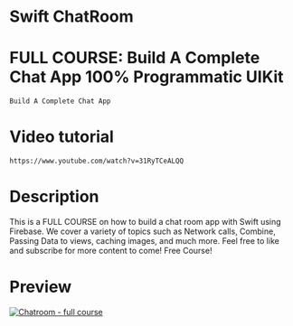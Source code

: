 # Swift ChatRoom

# FULL COURSE: Build A Complete Chat App 100% Programmatic UIKit
    Build A Complete Chat App

# Video tutorial

    https://www.youtube.com/watch?v=31RyTCeALQQ

# Description

This is a FULL COURSE on how to build a chat room app with Swift using Firebase. We cover a variety of topics such as Network calls, Combine, Passing Data to views, caching images, and much more. Feel free to like and subscribe for more content to come! Free Course!

# Preview

[![Chatroom - full course](https://user-images.githubusercontent.com/15134835/232073234-90952844-b51f-40f1-b617-25d0fc77cd67.png)](https://www.youtube.com/watch?v=31RyTCeALQQ)
